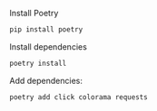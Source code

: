 Install Poetry

```bash
pip install poetry
```

Install dependencies

```bash
poetry install
```

Add dependencies:

```bash
poetry add click colorama requests
```